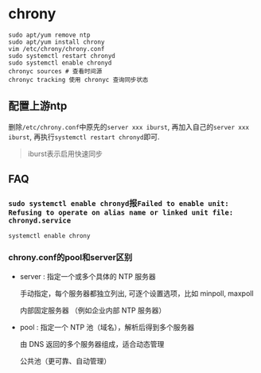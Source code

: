 # chrony
```sudo
sudo apt/yum remove ntp
sudo apt/yum install chrony
vim /etc/chrony/chrony.conf
sudo systemctl restart chronyd
sudo systemctl enable chronyd
chronyc sources # 查看时间源
chronyc tracking 使用 chronyc 查询同步状态
```

## 配置上游ntp
删除`/etc/chrony.conf`中原先的`server xxx iburst`, 再加入自己的`server xxx iburst`, 再执行`systemctl restart chronyd`即可.

> iburst表示启用快速同步

## FAQ
### `sudo systemctl enable chronyd`报`Failed to enable unit: Refusing to operate on alias name or linked unit file: chronyd.service`
`systemctl enable chrony`

### chrony.conf的pool和server区别
- server : 指定一个或多个具体的 NTP 服务器

    手动指定，每个服务器都独立列出, 可逐个设置选项，比如 minpoll, maxpoll

    内部固定服务器	（例如企业内部 NTP 服务器）
- pool :  指定一个 NTP 池（域名），解析后得到多个服务器

    由 DNS 返回的多个服务器组成，适合动态管理

    公共池（更可靠、自动管理）